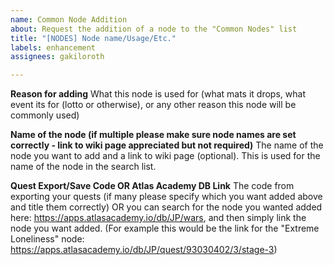 ```yaml
---
name: Common Node Addition
about: Request the addition of a node to the "Common Nodes" list
title: "[NODES] Node name/Usage/Etc."
labels: enhancement
assignees: gakiloroth

---
```


**Reason for adding**
What this node is used for (what mats it drops, what event its for (lotto or otherwise), or any other reason this node will be commonly used)

**Name of the node (if multiple please make sure node names are set correctly - link to wiki page appreciated but not required)**
The name of the node you want to add and a link to wiki page (optional). This is used for the name of the node in the search list.

**Quest Export/Save Code OR Atlas Academy DB Link**
The code from exporting your quests (if many please specify which you want added above and title them correctly) OR you can search for the node you wanted added here: https://apps.atlasacademy.io/db/JP/wars, and then simply link the node you want added. (For example this would be the link for the "Extreme Loneliness" node: https://apps.atlasacademy.io/db/JP/quest/93030402/3/stage-3)
